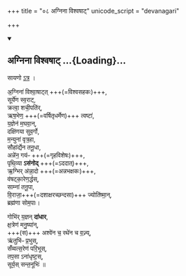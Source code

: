 +++
title = "०८ अग्निना विश्वषाट्"
unicode_script = "devanagari"

+++

<div class="js_include" includetitle="false" newlevelforh1="2" unfilled url="/devaH/AryaH/hindukaH/indraH/yajuH/agninA_vishvaShAT/">
<details open><summary><h2>अग्निना विश्वषाट् ...{Loading}...</h2></summary>

सायणो [ऽत्र](https://archive.org/stream/Anandashram_Samskrita_Granthavali_Anandashram_Sanskrit_Series/ASS_042_Krishna_Yajurvediya_Taittiriya_Samhita_Part_6_-_Kasinath_Sastri_Agase_1949#page/n359/mode/1up) ।

अ॒ग्निना॑ विश्वा॒षाट्त् +++(=विश्वसहकः)+++,  
सूर्ये॑ण स्व॒राट्,  
क्रत्वा॒ शची॒पति॑र्‌,  
ऋष॒भेण॒ +++(=वर्षितृधर्मेण)+++ त्वष्टा॑,  
य॒ज्ञेन॑ म॒घवा॒न्,  
दक्षि॑णया सुव॒र्गो,  
म॒न्युना॑ वृत्र॒हा,  
सौहा॑र्द्येन तनू॒धा,  
अन्ने॑न॒ गय॑ᳶ +++(=गृहविशेषः)+++,  
पृथि॒व्या **ऽस॑नोद्** +++(=ऽददात्)+++,  
ऋ॒ग्भिर् अ॑न्ना॒दो +++(=अन्नभक्षकः)+++,  
व॑षट्का॒रेण॒र्द्धस्,  
साम्ना॑ तनू॒पा,  
वि॒राजा॒+++(=दशाक्षरच्छन्दसा)+++ ज्योति॑ष्मा॒न्,  
ब्रह्म॑णा सोम॒पाः।

गोभि॑र् य॒ज्ञन् **दा॑धार**,  
क्ष॒त्रेण॑ मनु॒ष्या॑न्,  
+++(स)+++ अश्वे॑न च॒ रथे॑न च व॒ज्र्य्,  
ऋ॑तुभि॑ᳶ प्र॒भुस्,  
सँ॑व्वत्स॒रेण॑ परि॒भूस्,  
तप॒सा ऽना॑धृष्ट॒स्,  
सूर्य॒स् सन्त॒नूभिः॑ ॥
</details>
</div>
